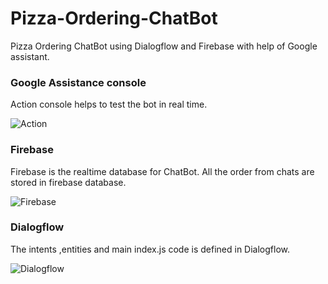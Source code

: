 # Pizza-Ordering-ChatBot
Pizza Ordering ChatBot using Dialogflow and Firebase with help of Google assistant.

### Google Assistance console
Action console helps to test the bot in real time.

![Action](https://github.com/vinaysomawat/Pizza-Ordering-ChatBot/blob/master/img/googleassistant.png)

### Firebase
Firebase is the realtime database for ChatBot. All the order from chats are stored in firebase database.

![Firebase](https://github.com/vinaysomawat/Pizza-Ordering-ChatBot/blob/master/img/firebase.png)

### Dialogflow
The intents ,entities and main index.js code is defined in Dialogflow.

![Dialogflow](https://github.com/vinaysomawat/Pizza-Ordering-ChatBot/blob/master/img/dailogflow.png)

